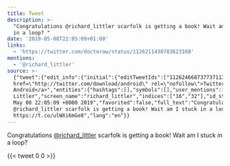 ```yaml
---
title: Tweet
description: >-
  "Congratulations @richard_littler scarfolk is getting a book! Wait am I stuck
  in a loop? "
date: '2019-05-08T22:05:09+01:00'
links:
  - 'https://twitter.com/doctorow/status/1126211430783623168'
mentions:
  - '@richard_littler'
source: >-
  {"tweet":{"edit_info":{"initial":{"editTweetIds":["1126246687377371136"],"editableUntil":"2019-05-08T23:05:09.579Z","editsRemaining":"5","isEditEligible":true}},"retweeted":false,"source":"<a
  href=\"http://twitter.com/download/android\" rel=\"nofollow\">Twitter for
  Android</a>","entities":{"hashtags":[],"symbols":[],"user_mentions":[{"name":"Richard
  Littler","screen_name":"richard_littler","indices":["16","32"],"id_str":"532878662","id":"532878662"}],"urls":[{"url":"https://t.co/ulWXi6mGe8","expanded_url":"https://twitter.com/doctorow/status/1126211430783623168","display_url":"twitter.com/doctorow/statu…","indices":["88","111"]}]},"display_text_range":["0","111"],"favorite_count":"0","id_str":"1126246687377371136","truncated":false,"retweet_count":"0","id":"1126246687377371136","possibly_sensitive":false,"created_at":"Wed
  May 08 22:05:09 +0000 2019","favorited":false,"full_text":"Congratulations
  @richard_littler scarfolk is getting a book! Wait am I stuck in a loop?
  https://t.co/ulWXi6mGe8","lang":"en"}}
---
```

Congratulations [@richard_littler](https://twitter.com/@richard_littler) scarfolk is getting a book! Wait am I stuck in a loop? 
    
{{< tweet 0 0 >}}
    
